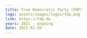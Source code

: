 ```yaml
---
title: Free Democratic Party (FDP)
logo: assets/images/logos/fdp.png
link: https://fdp.de
years: 2021 - ongoing
date: 2022-01-29
---
```

